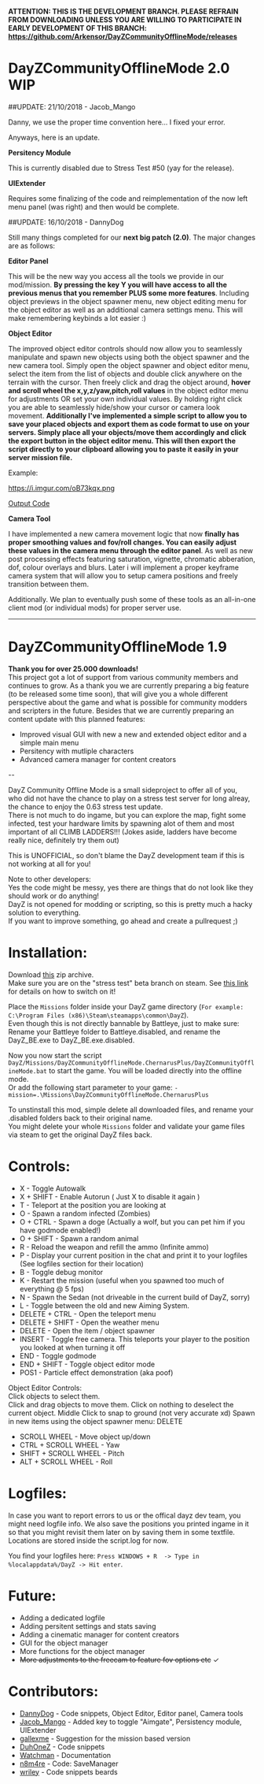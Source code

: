 **ATTENTION: THIS IS THE DEVELOPMENT BRANCH. PLEASE REFRAIN FROM DOWNLOADING UNLESS YOU ARE WILLING TO PARTICIPATE IN EARLY DEVELOPMENT OF THIS BRANCH:
https://github.com/Arkensor/DayZCommunityOfflineMode/releases**

# DayZCommunityOfflineMode 2.0 WIP

##UPDATE: 21/10/2018 - Jacob_Mango

Danny, we use the proper time convention here... I fixed your error.

Anyways, here is an update.

**Persitency Module**

This is currently disabled due to Stress Test #50 (yay for the release).

**UIExtender** 

Requires some finalizing of the code and reimplementation of the now left menu panel (was right) and then would be complete.

##UPDATE: 16/10/2018 - DannyDog

Still many things completed for our **next big patch (2.0)**. The major changes are as follows:

**Editor Panel**

This will be the new way you access all the tools we provide in our mod/mission. **By pressing the key Y you will have access to all the previous menus that you remember PLUS some more features**. Including object previews in the object spawner menu, new object editing menu for the object editor as well as an additional camera settings menu. This will make remembering keybinds a lot easier :)

**Object Editor**

The improved object editor controls should now allow you to seamlessly manipulate and spawn new objects using both the object spawner and the new camera tool. Simply open the object spawner and object editor menu, select the item from the list of objects and double click anywhere on the terrain with the cursor. Then freely click and drag the object around, **hover and scroll wheel the x,y,z/yaw,pitch,roll values** in the object editor menu for adjustments OR set your own individual values. By holding right click you are able to seamlessly hide/show your cursor or camera look movement. **Additionally I've implemented a simple script to allow you to save your placed objects and export them as code format to use on your servers. Simply place all your objects/move them accordingly and click the export button in the object editor menu. This will then export the script directly to your clipboard allowing you to paste it easily in your server mission file.**


Example:

https://i.imgur.com/oB73kqx.png

[Output Code](https://pastebin.com/2gpxfDTq)

**Camera Tool**

I have implemented a new camera movement logic that now **finally has proper smoothing values and fov/roll changes. You can easily adjust these values in the camera menu through the editor panel**. As well as new post processing effects featuring saturation, vignette, chromatic abberation, dof, colour overlays and blurs. Later i will implement a proper keyframe camera system that will allow you to setup camera positions and freely transition between them.

Additionally. We plan to eventually push some of these tools as an all-in-one client mod (or individual mods) for proper server use.
________________________________________________________________________________________________________________________________________

# DayZCommunityOfflineMode 1.9

**Thank you for over 25.000 downloads!**  
This project got a lot of support from various community members and continues to grow.
As a thank you we are currently preparing a big feature (to be released some time soon), that will give you a whole different perspective about the game and what is possible for community modders and scripters in the future.
Besides that we are currently preparing an content update with this planned features:
* Improved visual GUI with new a new and extended object editor and a simple main menu
* Persitency with mutliple characters
* Advanced camera manager for content creators

-- 

DayZ Community Offline Mode is a small sideproject to offer all of you,  
who did not have the chance to play on a stress test server for long alreay, the chance to enjoy the 0.63 stress test update.  
There is not much to do ingame, but you can explore the map, fight some infected, test your hardware limits by spawning alot of them
and most important of all CLIMB LADDERS!!! (Jokes aside, ladders have become really nice, definitely try them out)  

This is UNOFFICIAL, so don't blame the DayZ development team if this is not working at all for you!

Note to other developers:  
Yes the code might be messy, yes there are things that do not look like they should work or do anything!  
DayZ is not opened for modding or scripting, so this is pretty much a hacky solution to everything.  
If you want to improve something, go ahead and create a pullrequest ;)

# Installation:
Download [this](https://github.com/Arkensor/DayZCommunityOfflineMode/releases/download/v1.9/DayZ.Community.OfflineMode.zip) zip archive.  
Make sure you are on the "stress test" beta branch on steam. See [this link](https://dayz.com/blog/0-63-stress-tests) for details on how to switch on it!  

Place the ```Missions``` folder inside your DayZ game directory (```For example: C:\Program Files (x86)\Steam\steamapps\common\DayZ```).  
Even though this is not directly bannable by Battleye, just to make sure: Rename your Battleye folder to Battleye.disabled, and rename the DayZ_BE.exe to DayZ_BE.exe.disabled.

Now you now start the script ```DayZ/Missions/DayZCommunityOfflineMode.ChernarusPlus/DayZCommunityOfflineMode.bat``` to start the game. You will be loaded directly into the offline mode.  
Or add the following start parameter to your game: ```-mission=.\Missions\DayZCommunityOfflineMode.ChernarusPlus```

To unstinstall this mod, simple delete all downloaded files, and rename your .disabled folders back to their original name.   
You might delete your whole ```Missions``` folder and validate your game files via steam to get the original DayZ files back.

# Controls:
* X - Toggle Autowalk
* X + SHIFT - Enable Autorun ( Just X to disable it again )
* T - Teleport at the position you are looking at
* O - Spawn a random infected (Zombies)
* O + CTRL - Spawn a doge (Actually a wolf, but you can pet him if you have godmode enabled!)
* O + SHIFT - Spawn a random animal
* R - Reload the weapon and refill the ammo (Infinite ammo)
* P - Display your current position in the chat and print it to your logfiles (See logfiles section for their location)
* B - Toggle debug monitor
* K - Restart the mission (useful when you spawned too much of everything @ 5 fps)
* N - Spawn the Sedan (not driveable in the current build of DayZ, sorry)
* L - Toggle between the old and new Aiming System.
* DELETE + CTRL - Open the teleport menu
* DELETE + SHIFT - Open the weather menu
* DELETE - Open the item / object spawner
* INSERT - Toggle free camera. This teleports your player to the position you looked at when turning it off
* END - Toggle godmode
* END + SHIFT - Toggle object editor mode
* POS1 - Particle effect demonstration (aka poof)

Object Editor Controls:  
Click objects to select them.  
Click and drag objects to move them.
Click on nothing to deselect the current object.
Middle Click to snap to ground (not very accurate xd)
Spawn in new items using the object spawner menu: DELETE

* SCROLL WHEEL - Move object up/down
* CTRL + SCROLL WHEEL - Yaw
* SHIFT + SCROLL WHEEL - Pitch
* ALT + SCROLL WHEEL - Roll

# Logfiles:
In case you want to report errors to us or the offical dayz dev team, you might need logfile info.
We also save the positions you printed ingame in it so that you might revisit them later on by saving them in some textfile.
Locations are stored inside the script.log for now.

You find your logfiles here: ```Press WINDOWS + R  -> Type in %localappdata%/DayZ -> Hit enter```. 

# Future:
* Adding a dedicated logfile
* Adding persitent settings and stats saving
* Adding a cinematic manager for content creators
* GUI for the object manager
* More functions for the object manager
* ~~More adjustments to the freecam to feature fov options etc~~ ✓

# Contributors:
* [DannyDog](https://github.com/DannyDog) - Code snippets, Object Editor, Editor panel, Camera tools
* [Jacob_Mango](https://github.com/Jacob-Mango) - Added key to toggle "Aimgate", Persistency module, UIExtender
* [gallexme](https://github.com/gallexme) - Suggestion for the mission based version
* [DuhOneZ](https://twitter.com/DuhOneZ) - Code snippets
* [Watchman](https://twitter.com/watchman113) - Documentation
* [n8m4re](https://github.com/n8m4re) - Code: SaveManager
* [wriley](https://github.com/wriley) - Code snippets beards
